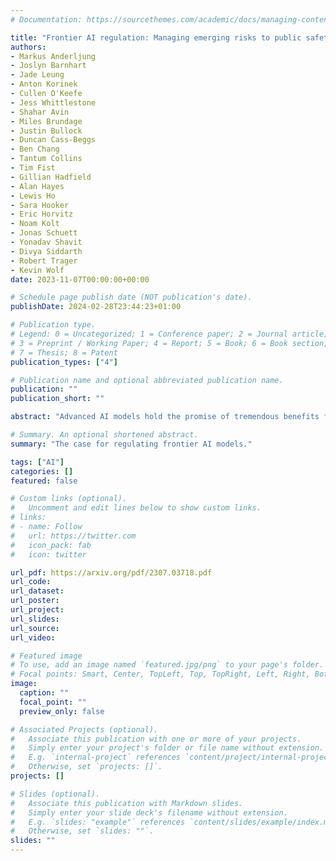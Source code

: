 ```yaml
---
# Documentation: https://sourcethemes.com/academic/docs/managing-content/

title: "Frontier AI regulation: Managing emerging risks to public safety"
authors:
- Markus Anderljung
- Joslyn Barnhart
- Jade Leung
- Anton Korinek
- Cullen O'Keefe
- Jess Whittlestone
- Shahar Avin
- Miles Brundage
- Justin Bullock
- Duncan Cass-Beggs
- Ben Chang
- Tantum Collins
- Tim Fist
- Gillian Hadfield
- Alan Hayes
- Lewis Ho
- Sara Hooker
- Eric Horvitz
- Noam Kolt
- Jonas Schuett
- Yonadav Shavit
- Divya Siddarth
- Robert Trager
- Kevin Wolf
date: 2023-11-07T00:00:00+00:00

# Schedule page publish date (NOT publication's date).
publishDate: 2024-02-28T23:44:23+01:00

# Publication type.
# Legend: 0 = Uncategorized; 1 = Conference paper; 2 = Journal article;
# 3 = Preprint / Working Paper; 4 = Report; 5 = Book; 6 = Book section;
# 7 = Thesis; 8 = Patent
publication_types: ["4"]

# Publication name and optional abbreviated publication name.
publication: ""
publication_short: ""

abstract: "Advanced AI models hold the promise of tremendous benefits for humanity, but society needs to proactively manage the accompanying risks. In this paper, we focus on what we term \"frontier AI\" models: highly capable foundation models that could possess dangerous capabilities sufficient to pose severe risks to public safety. Frontier AI models pose a distinct regulatory challenge: dangerous capabilities can arise unexpectedly; it is difficult to robustly prevent a deployed model from being misused; and, it is difficult to stop a model's capabilities from proliferating broadly. To address these challenges, at least three building blocks for the regulation of frontier models are needed: (1) standard-setting processes to identify appropriate requirements for frontier AI developers, (2) registration and reporting requirements to provide regulators with visibility into frontier AI development processes, and (3) mechanisms to ensure compliance with safety standards for the development and deployment of frontier AI models. Industry self-regulation is an important first step. However, wider societal discussions and government intervention will be needed to create standards and to ensure compliance with them. We consider several options to this end, including granting enforcement powers to supervisory authorities and licensure regimes for frontier AI models. Finally, we propose an initial set of safety standards. These include conducting pre-deployment risk assessments; external scrutiny of model behavior; using risk assessments to inform deployment decisions; and monitoring and responding to new information about model capabilities and uses post-deployment. We hope this discussion contributes to the broader conversation on how to balance public safety risks and innovation benefits from advances at the frontier of AI development."

# Summary. An optional shortened abstract.
summary: "The case for regulating frontier AI models."

tags: ["AI"]
categories: []
featured: false

# Custom links (optional).
#   Uncomment and edit lines below to show custom links.
# links:
# - name: Follow
#   url: https://twitter.com
#   icon_pack: fab
#   icon: twitter

url_pdf: https://arxiv.org/pdf/2307.03718.pdf
url_code:
url_dataset:
url_poster:
url_project:
url_slides:
url_source:
url_video:

# Featured image
# To use, add an image named `featured.jpg/png` to your page's folder. 
# Focal points: Smart, Center, TopLeft, Top, TopRight, Left, Right, BottomLeft, Bottom, BottomRight.
image:
  caption: ""
  focal_point: ""
  preview_only: false

# Associated Projects (optional).
#   Associate this publication with one or more of your projects.
#   Simply enter your project's folder or file name without extension.
#   E.g. `internal-project` references `content/project/internal-project/index.md`.
#   Otherwise, set `projects: []`.
projects: []

# Slides (optional).
#   Associate this publication with Markdown slides.
#   Simply enter your slide deck's filename without extension.
#   E.g. `slides: "example"` references `content/slides/example/index.md`.
#   Otherwise, set `slides: ""`.
slides: ""
---
```

